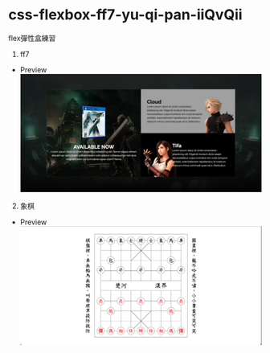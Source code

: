 # css-flexbox-ff7-yu-qi-pan-iiQvQii
flex彈性盒練習
1. ff7
- Preview
![image](https://github.com/wdaweb/css-flexbox-ff7-yu-qi-pan-iiQvQii/blob/master/ff7-preview.png)
2. 象棋
- Preview
![image](https://github.com/wdaweb/css-flexbox-ff7-yu-qi-pan-iiQvQii/blob/master/chinese-chess-preview.png)
